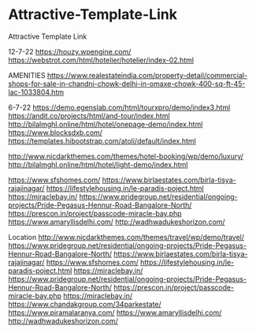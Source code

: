 # Attractive-Template-Link
Attractive Template Link

12-7-22
https://houzy.wpengine.com/
https://webstrot.com/html/hotelier/hotelier/index-02.html

AMENITIES
https://www.realestateindia.com/property-detail/commercial-shops-for-sale-in-chandni-chowk-delhi-in-omaxe-chowk-400-sq-ft-45-lac-1033804.htm


6-7-22
https://demo.egenslab.com/html/tourxpro/demo/index3.html
https://andit.co/projects/html/and-tour/index.html
http://bilalmghl.online/html/hotel/onepage-demo/index.html
https://www.blocksdxb.com/
https://templates.hibootstrap.com/atoli/default/index.html

http://www.nicdarkthemes.com/themes/hotel-booking/wp/demo/luxury/
http://bilalmghl.online/html/hotel/light-demo/index.html



https://www.sfshomes.com/
https://www.birlaestates.com/birla-tisya-rajajinagar/
https://lifestylehousing.in/le-paradis-poject.html
https://miraclebay.in/
https://www.pridegroup.net/residential/ongoing-projects/Pride-Pegasus-Hennur-Road-Bangalore-North/
https://prescon.in/project/passcode-miracle-bay.php
https://www.amaryllisdelhi.com/
http://wadhwadukeshorizon.com/


Location
http://www.nicdarkthemes.com/themes/travel/wp/demo/travel/
https://www.pridegroup.net/residential/ongoing-projects/Pride-Pegasus-Hennur-Road-Bangalore-North/
https://www.birlaestates.com/birla-tisya-rajajinagar/
https://www.sfshomes.com/
https://lifestylehousing.in/le-paradis-poject.html
https://miraclebay.in/
https://www.pridegroup.net/residential/ongoing-projects/Pride-Pegasus-Hennur-Road-Bangalore-North/
https://prescon.in/project/passcode-miracle-bay.php
https://miraclebay.in/
https://www.chandakgroup.com/34parkestate/
https://www.piramalaranya.com/
https://www.amaryllisdelhi.com/
http://wadhwadukeshorizon.com/
